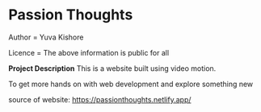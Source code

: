 # Passion Thoughts

Author = Yuva Kishore

Licence = The above information is public for all

**Project Description**
This is a website built using video motion. 

To get more hands on with web development and explore something new

source of website: https://passionthoughts.netlify.app/
